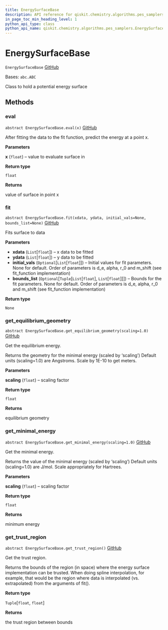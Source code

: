 ```yaml
---
title: EnergySurfaceBase
description: API reference for qiskit.chemistry.algorithms.pes_samplers.EnergySurfaceBase
in_page_toc_min_heading_level: 1
python_api_type: class
python_api_name: qiskit.chemistry.algorithms.pes_samplers.EnergySurfaceBase
---
```


# EnergySurfaceBase

<span id="qiskit.chemistry.algorithms.pes_samplers.EnergySurfaceBase" />

`EnergySurfaceBase` [GitHub](https://github.com/qiskit-community/qiskit-aqua/tree/stable/0.9/qiskit/chemistry/algorithms/pes_samplers/potentials/potential_base.py "view source code")

Bases: `abc.ABC`

Class to hold a potential energy surface

## Methods

### eval

<span id="qiskit.chemistry.algorithms.pes_samplers.EnergySurfaceBase.eval" />

`abstract EnergySurfaceBase.eval(x)` [GitHub](https://github.com/qiskit-community/qiskit-aqua/tree/stable/0.9/qiskit/chemistry/algorithms/pes_samplers/potentials/potential_base.py "view source code")

After fitting the data to the fit function, predict the energy at a point x.

**Parameters**

**x** (`float`) – value to evaluate surface in

**Return type**

`float`

**Returns**

value of surface in point x

### fit

<span id="qiskit.chemistry.algorithms.pes_samplers.EnergySurfaceBase.fit" />

`abstract EnergySurfaceBase.fit(xdata, ydata, initial_vals=None, bounds_list=None)` [GitHub](https://github.com/qiskit-community/qiskit-aqua/tree/stable/0.9/qiskit/chemistry/algorithms/pes_samplers/potentials/potential_base.py "view source code")

Fits surface to data

**Parameters**

*   **xdata** (`List`\[`float`]) – x data to be fitted
*   **ydata** (`List`\[`float`]) – y data to be fitted
*   **initial\_vals** (`Optional`\[`List`\[`float`]]) – Initial values for fit parameters. None for default. Order of parameters is d\_e, alpha, r\_0 and m\_shift (see fit\_function implementation)
*   **bounds\_list** (`Optional`\[`Tuple`\[`List`\[`float`], `List`\[`float`]]]) – Bounds for the fit parameters. None for default. Order of parameters is d\_e, alpha, r\_0 and m\_shift (see fit\_function implementation)

**Return type**

`None`

### get\_equilibrium\_geometry

<span id="qiskit.chemistry.algorithms.pes_samplers.EnergySurfaceBase.get_equilibrium_geometry" />

`abstract EnergySurfaceBase.get_equilibrium_geometry(scaling=1.0)` [GitHub](https://github.com/qiskit-community/qiskit-aqua/tree/stable/0.9/qiskit/chemistry/algorithms/pes_samplers/potentials/potential_base.py "view source code")

Get the equilibrium energy.

Returns the geometry for the minimal energy (scaled by ‘scaling’) Default units (scaling=1.0) are Angstroms. Scale by 1E-10 to get meters.

**Parameters**

**scaling** (`float`) – scaling factor

**Return type**

`float`

**Returns**

equilibrium geometry

### get\_minimal\_energy

<span id="qiskit.chemistry.algorithms.pes_samplers.EnergySurfaceBase.get_minimal_energy" />

`abstract EnergySurfaceBase.get_minimal_energy(scaling=1.0)` [GitHub](https://github.com/qiskit-community/qiskit-aqua/tree/stable/0.9/qiskit/chemistry/algorithms/pes_samplers/potentials/potential_base.py "view source code")

Get the minimal energy.

Returns the value of the minimal energy (scaled by ‘scaling’) Default units (scaling=1.0) are J/mol. Scale appropriately for Hartrees.

**Parameters**

**scaling** (`float`) – scaling factor

**Return type**

`float`

**Returns**

minimum energy

### get\_trust\_region

<span id="qiskit.chemistry.algorithms.pes_samplers.EnergySurfaceBase.get_trust_region" />

`abstract EnergySurfaceBase.get_trust_region()` [GitHub](https://github.com/qiskit-community/qiskit-aqua/tree/stable/0.9/qiskit/chemistry/algorithms/pes_samplers/potentials/potential_base.py "view source code")

Get the trust region.

Returns the bounds of the region (in space) where the energy surface implementation can be trusted. When doing spline interpolation, for example, that would be the region where data is interpolated (vs. extrapolated) from the arguments of fit().

**Return type**

`Tuple`\[`float`, `float`]

**Returns**

the trust region between bounds

